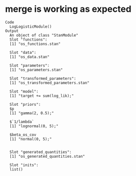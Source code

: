 # merge is working as expected

    Code
      LogLogisticModule()
    Output
      An object of class "StanModule"
      Slot "functions":
      [1] "os_functions.stan"
      
      Slot "data":
      [1] "os_data.stan"
      
      Slot "parameters":
      [1] "os_parameters.stan"
      
      Slot "transformed_parameters":
      [1] "os_transformed_parameters.stan"
      
      Slot "model":
      [1] "target += sum(log_lik);"
      
      Slot "priors":
      $p
      [1] "gamma(2, 0.5);"
      
      $`1/lambda`
      [1] "lognormal(0, 5);"
      
      $beta_os_cov
      [1] "normal(0, 5);"
      
      
      Slot "generated_quantities":
      [1] "os_generated_quantities.stan"
      
      Slot "inits":
      list()
      

